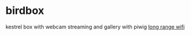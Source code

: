 # birdbox
kestrel box with webcam streaming and gallery with piwig
[long range wifi](https://www.hackster.io/news/long-range-wifi-for-the-esp32-9429ab89f450)

